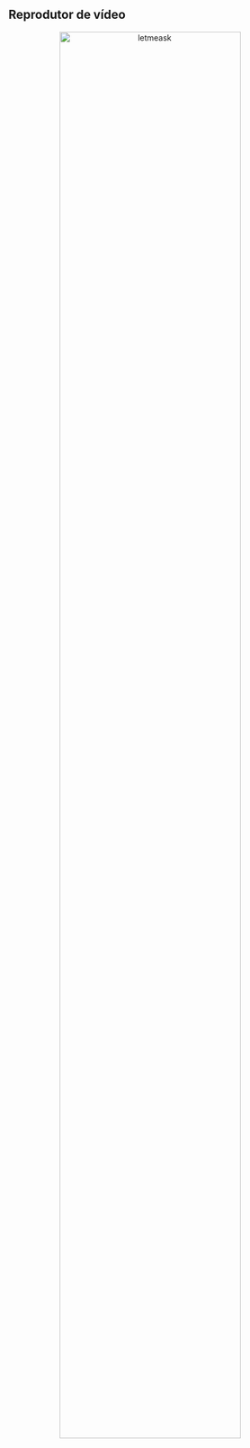 ## Reprodutor de vídeo

<p align="center">
  <img alt="letmeask" src="./github/bg-project.png" width="80%">
</p>
